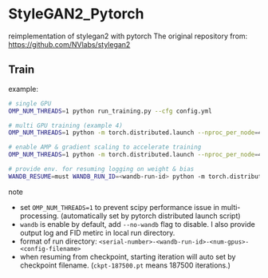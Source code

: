 # StyleGAN2_Pytorch
reimplementation of stylegan2 with pytorch
The original repository from: https://github.com/NVlabs/stylegan2


## Train
example:
``` bash
# single GPU
OMP_NUM_THREADS=1 python run_training.py --cfg config.yml

# multi GPU training (example 4)
OMP_NUM_THREADS=1 python -m torch.distributed.launch --nproc_per_node=4 run_training.py --cfg cfg.yml

# enable AMP & gradient scaling to accelerate training
OMP_NUM_THREADS=1 python -m torch.distributed.launch --nproc_per_node=4 run_training.py --cfg cfg.yml --autocast --gradscale

# provide env. for resuming logging on weight & bias
WANDB_RESUME=must WANDB_RUN_ID=<wandb-run-id> python -m torch.distributed.launch --nproc_per_node=4 run_training.py --cfg cfg.yml
``` 

note

* set `OMP_NUM_THREADS=1` to prevent scipy performance issue in multi-processing. (automatically set by pytorch distributed launch script)
* `wandb` is enable by default, add `--no-wandb` flag to disable. I also provide output log and FID metirc in local run directory.
* format of run directory: `<serial-number>-<wandb-run-id>-<num-gpus>-<config-filename>`
* when resuming from checkpoint, starting iteration will auto set by checkpoint filename. (`ckpt-187500.pt` means 187500 iterations.)
